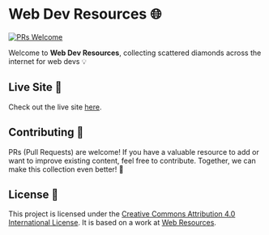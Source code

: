 # Web Dev Resources 🌐

[![PRs Welcome](https://img.shields.io/badge/PRs-welcome-brightgreen.svg)](https://github.com/nisoojadhav/resources)

Welcome to **Web Dev Resources**, collecting scattered diamonds across the internet for web devs 💡

## Live Site 🚀

Check out the live site [here](https://nisoojadhav.github.io/resources).

## Contributing 🤝

PRs (Pull Requests) are welcome! If you have a valuable resource to add or want to improve existing content, feel free to contribute. Together, we can make this collection even better! 🌟

## License 📜

This project is licensed under the [Creative Commons Attribution 4.0 International License](http://creativecommons.org/licenses/by/4.0/). It is based on a work at [Web Resources](https://your-live-site-url).
